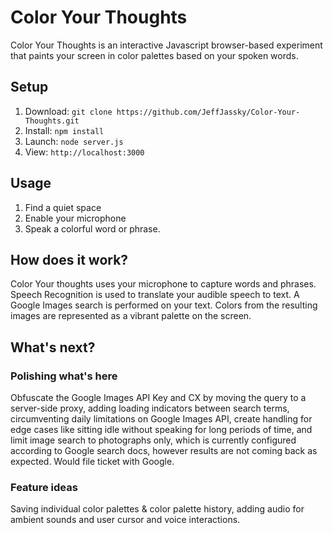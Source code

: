 # Color Your Thoughts
Color Your Thoughts is an interactive Javascript browser-based experiment that paints your screen in color palettes based on your spoken words.

## Setup
1. Download: ```git clone https://github.com/JeffJassky/Color-Your-Thoughts.git```
2. Install: ```npm install```
3. Launch: ```node server.js```
4. View: ```http://localhost:3000```

## Usage
1. Find a quiet space
2. Enable your microphone
3. Speak a colorful word or phrase.

## How does it work?
Color Your thoughts uses your microphone to capture words and phrases.
Speech Recognition is used to translate your audible speech to text.
A Google Images search is performed on your text.
Colors from the resulting images are represented as a vibrant palette on the screen.

## What's next?
### Polishing what's here
Obfuscate the Google Images API Key and CX by moving the query to a server-side proxy, adding loading indicators between search terms, circumventing daily limitations on Google Images API, create handling for edge cases like sitting idle without speaking for long periods of time, and limit image search to photographs only, which is currently configured according to Google search docs, however results are not coming back as expected. Would file ticket with Google.

### Feature ideas
Saving individual color palettes & color palette history, adding audio for ambient sounds and user cursor and voice interactions.
